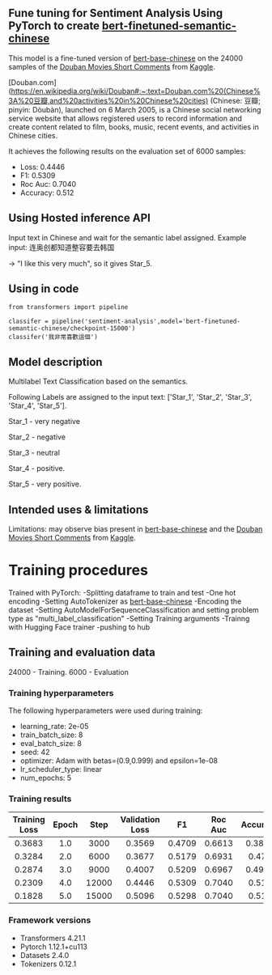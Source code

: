## Fune tuning for Sentiment Analysis Using PyTorch to create [bert-finetuned-semantic-chinese](https://huggingface.co/Ayazhankad/bert-finetuned-semantic-chinese)

This model is a fine-tuned version of [bert-base-chinese](https://huggingface.co/bert-base-chinese) on the 24000 samples of the [Douban Movies Short Comments](https://www.kaggle.com/datasets/utmhikari/doubanmovieshortcomments) from [Kaggle](https://www.kaggle.com).

[Douban.com](https://en.wikipedia.org/wiki/Douban#:~:text=Douban.com%20(Chinese%3A%20豆瓣,and%20activities%20in%20Chinese%20cities) (Chinese: 豆瓣; pinyin: Dòubàn), launched on 6 March 2005, is a Chinese social networking service website that allows registered users to record information and create content related to film, books, music, recent events, and activities in Chinese cities.

It achieves the following results on the evaluation set of 6000 samples:
- Loss: 0.4446
- F1: 0.5309
- Roc Auc: 0.7040
- Accuracy: 0.512

## **Using Hosted inference API**

Input text in Chinese and wait for the semantic label assigned.
Example input: 连奥创都知道整容要去韩国 

-> "I like this very much", so it gives Star_5.

## Using in code

```
from transformers import pipeline

classifer = pipeline('sentiment-analysis',model='bert-finetuned-semantic-chinese/checkpoint-15000')
classifer('我非常喜歡這個')

```

## Model description

Multilabel Text Classification based on the semantics. 

Following Labels are assigned to the input text: ['Star_1', 'Star_2', 'Star_3', 'Star_4', 'Star_5'].

Star_1 - very negative

Star_2 - negative

Star_3 - neutral

Star_4 - positive.

Star_5 - very positive. 

## Intended uses & limitations

Limitations: may observe bias present in [bert-base-chinese](https://huggingface.co/bert-base-chinese) and the [Douban Movies Short Comments](https://www.kaggle.com/datasets/utmhikari/doubanmovieshortcomments) from [Kaggle](https://www.kaggle.com).

# Training procedures

Trained with PyTorch:
-Splitting dataframe to train and test 
-One hot encoding
-Setting AutoTokenizer as [bert-base-chinese](https://huggingface.co/bert-base-chinese)
-Encoding the dataset
-Setting AutoModelForSequenceClassification and setting problem type as "multi_label_classification"
-Setting Training arguments 
-Trainng with Hugging Face trainer
-pushing to hub

## Training and evaluation data

24000 - Training.
6000 - Evaluation

### Training hyperparameters

The following hyperparameters were used during training:
- learning_rate: 2e-05
- train_batch_size: 8
- eval_batch_size: 8
- seed: 42
- optimizer: Adam with betas=(0.9,0.999) and epsilon=1e-08
- lr_scheduler_type: linear
- num_epochs: 5

### Training results

| Training Loss | Epoch | Step  | Validation Loss | F1     | Roc Auc | Accuracy |
|:-------------:|:-----:|:-----:|:---------------:|:------:|:-------:|:--------:|
| 0.3683        | 1.0   | 3000  | 0.3569          | 0.4709 | 0.6613  | 0.3848   |
| 0.3284        | 2.0   | 6000  | 0.3677          | 0.5179 | 0.6931  | 0.478    |
| 0.2874        | 3.0   | 9000  | 0.4007          | 0.5209 | 0.6967  | 0.4943   |
| 0.2309        | 4.0   | 12000 | 0.4446          | 0.5309 | 0.7040  | 0.512    |
| 0.1828        | 5.0   | 15000 | 0.5096          | 0.5298 | 0.7040  | 0.515    |


### Framework versions

- Transformers 4.21.1
- Pytorch 1.12.1+cu113
- Datasets 2.4.0
- Tokenizers 0.12.1
